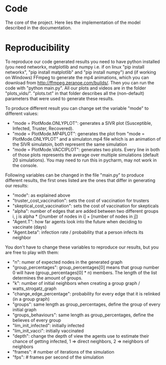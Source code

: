 # Code

The core of the project. Here lies the implementation of the model described in the documentation.

# Reproducibility

To reproduce our code generated results you need to have python installed (you need networkx, matplotlib and numpy i.e. if on linux "pip install networkx", "pip install matplotlib" and "pip install numpy") and (if working on Windows) FFmpeg to generate the mp4 animations, which you can download from http://ffmpeg.zeranoe.com/builds/. Then you can run the code with "python main.py". All our plots and videos are in the folder "plots_vids/". "plots.txt" in that folder describes all the (non-default) parameters that were used to generate these results.

To produce different result you can change set the variable "mode" to different values:
- "mode = PlotMode.ONLYPLOT": generates a SIVR plot (Susceptible, Infected, Truster, Recovered).
- "mode = PlotMode.MP4PLOT": generates the plot from "mode = PlotMode.ONLYPLOT" and a simulaton.mp4 file which is an animation of the SIVR simulatoin, both represent the same simulation
- "mode = PlotMode.VACCIPLOT": generates two plots. Every line in both of those plots represents the average over multiple simulations (default 20 simulations). You may need to run this in pycharm, may not work in the console.

Following variables can be changed in the file "main.py" to produce different results, the first ones listed are the ones that differ in generating our results:
- "mode": as explained above
- "truster_cost_vaccination": sets the cost of vaccination for trusters
- "skeptical_cost_vaccination": sets the cost of vaccination for skepticals
- "alpha": number of edges that are added between two different groups i, j is alpha * ([number of nodes in i] + [number of nodes in j])
- "Agent.T": how far agents look into the future when deciding to vaccinate (days)
- "Agent.beta": infection rate / probability that a person infects its neighbor

You don't have to change these variables to reproduce our results, but you are free to play with them:
- "n": numer of expected nodes in the generated graph
- "group_percentages": group_percentages[0] means that group number 0 will have (group_percentages[0] * n) members. The length of the list determines the amount of groups.
- "k": number of initial neighbors when creating a group graph / watts_strogatz_graph
- "change_edge_percentage": probability for every edge that it is relinked (in a group graph)
- "groups": same length as group_percentages, define the group of every initial graph
- "groups_behaviours": same length as group_percentages, define the believes of every group
- "lim_init_infected":  initially infected
- "lim_init_vacci": initially vaccinated
- "depth": change the depth of view the agents use to estimate their chance of getting infected, 1 => direct neighbors, 2 => neighbors of neighbors
- "frames": # number of iterations of the simulation
- "fps": # frames per second of the simulation

